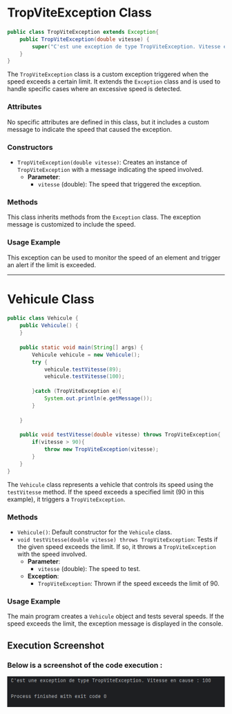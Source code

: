 # TropViteException Class

```` java
public class TropViteException extends Exception{
    public TropViteException(double vitesse) {
        super("C'est une exception de type TropViteException. Vitesse en cause : " + vitesse);
    }
} 
````

The `TropViteException` class is a custom exception triggered when the speed exceeds a certain limit. It extends the `Exception` class and is used to handle specific cases where an excessive speed is detected.

### Attributes
No specific attributes are defined in this class, but it includes a custom message to indicate the speed that caused the exception.

### Constructors
- `TropViteException(double vitesse)`: Creates an instance of `TropViteException` with a message indicating the speed involved.
    - **Parameter**:
        - `vitesse` (double): The speed that triggered the exception.

### Methods
This class inherits methods from the `Exception` class. The exception message is customized to include the speed.

### Usage Example
This exception can be used to monitor the speed of an element and trigger an alert if the limit is exceeded.

---

# Vehicule Class

```` java
public class Vehicule {
    public Vehicule() {
    }

    public static void main(String[] args) {
        Vehicule vehicule = new Vehicule();
        try {
            vehicule.testVitesse(89);
            vehicule.testVitesse(100);

        }catch (TropViteException e){
            System.out.println(e.getMessage());
        }

    }

    public void testVitesse(double vitesse) throws TropViteException{
        if(vitesse > 90){
            throw new TropViteException(vitesse);
        }
    }
}
````

The `Vehicule` class represents a vehicle that controls its speed using the `testVitesse` method. If the speed exceeds a specified limit (90 in this example), it triggers a `TropViteException`.

### Methods
- `Vehicule()`: Default constructor for the `Vehicule` class.
- `void testVitesse(double vitesse) throws TropViteException`: Tests if the given speed exceeds the limit. If so, it throws a `TropViteException` with the speed involved.
    - **Parameter**:
        - `vitesse` (double): The speed to test.
    - **Exception**:
        - `TropViteException`: Thrown if the speed exceeds the limit of 90.

### Usage Example
The main program creates a `Vehicule` object and tests several speeds. If the speed exceeds the limit, the exception message is displayed in the console.

## Execution Screenshot

### Below is a screenshot of the code execution :

***![](captures/Ex1-exe.png)***
